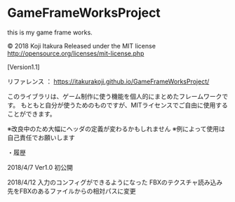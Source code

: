 ﻿# GameFrameWorksProject
this is my game frame works.

© 2018 Koji Itakura
Released under the MIT license
http://opensource.org/licenses/mit-license.php

[Version1.1]

リファレンス ： https://itakurakoji.github.io/GameFrameWorksProject/

このライブラリは、ゲーム制作に使う機能を個人的にまとめたフレームワークです。
もともと自分が使うためのものですが、MITライセンスでご自由に使用することができます。

※改良中のため大幅にヘッダの定義が変わるかもしれません
※例によって使用は自己責任でお願いします




・履歴

2018/4/7
Ver1.0 初公開

2018/4/12
入力のコンフィグができるようになった
FBXのテクスチャ読み込み先をFBXのあるファイルからの相対パスに変更
